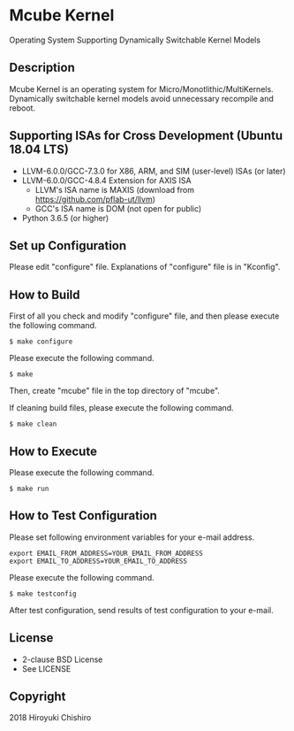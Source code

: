 # Mcube Kernel
Operating System Supporting Dynamically Switchable Kernel Models

## Description
Mcube Kernel is an operating system for Micro/Monotlithic/MultiKernels.
Dynamically switchable kernel models avoid unnecessary recompile and
reboot.


## Supporting ISAs for Cross Development (Ubuntu 18.04 LTS)
- LLVM-6.0.0/GCC-7.3.0 for X86, ARM, and SIM (user-level) ISAs (or later)
- LLVM-6.0.0/GCC-4.8.4 Extension for AXIS ISA
  - LLVM's ISA name is MAXIS (download from https://github.com/pflab-ut/llvm)
  - GCC's ISA name is DOM (not open for public)
- Python 3.6.5 (or higher)


## Set up Configuration
Please edit "configure" file.
Explanations of "configure" file is in "Kconfig".


## How to Build

First of all you check and modify "configure" file, and then please
execute the following command.
```
$ make configure
```

Please execute the following command.
```
$ make
```
Then, create "mcube" file in the top directory of "mcube".


If cleaning build files, please execute the following command.
```
$ make clean
```

## How to Execute

Please execute the following command.
```
$ make run
```


## How to Test Configuration

Please set following environment variables for your e-mail address.

```
export EMAIL_FROM_ADDRESS=YOUR_EMAIL_FROM_ADDRESS
export EMAIL_TO_ADDRESS=YOUR_EMAIL_TO_ADDRESS
```

Please execute the following command.

```
$ make testconfig
```

After test configuration, send results of test configuration to your e-mail.


## License
- 2-clause BSD License
- See LICENSE

## Copyright
2018 Hiroyuki Chishiro
